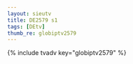 ```yaml
--- 
layout: sieutv
title: DE2579 s1
tags: [DEtv]
thumb_re: globiptv2579
---
```

{% include tvadv key="globiptv2579" %} 
